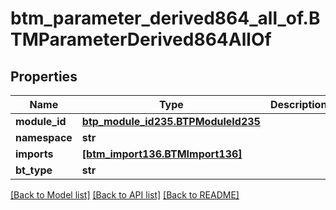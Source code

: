 # btm_parameter_derived864_all_of.BTMParameterDerived864AllOf

## Properties
Name | Type | Description | Notes
------------ | ------------- | ------------- | -------------
**module_id** | [**btp_module_id235.BTPModuleId235**](BTPModuleId235.md) |  | [optional] 
**namespace** | **str** |  | [optional] 
**imports** | [**[btm_import136.BTMImport136]**](BTMImport136.md) |  | [optional] 
**bt_type** | **str** |  | [optional] 

[[Back to Model list]](../README.md#documentation-for-models) [[Back to API list]](../README.md#documentation-for-api-endpoints) [[Back to README]](../README.md)


